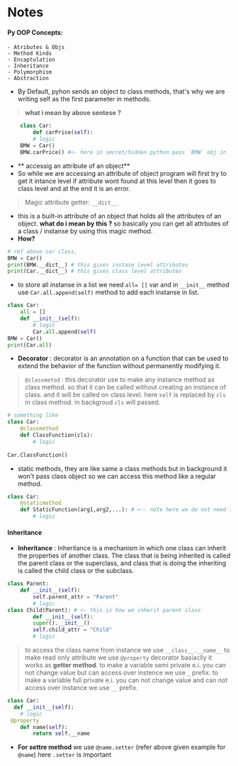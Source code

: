 # Notes 
#### Py OOP Concepts:
    - Atributes & Objs
    - Method Kinds
    - Encaptulation
    - Inheritance
    - Polymorphism
    - Abstraction

- By Default, pyhon sends an object to class methods, that's why we are writing self as the first parameter in methods.

> **what i mean by above sentese ?**
```py 
    class Car:
        def carPrice(self):
        # logic
    BMW = Car()
    BMW.carPrice() #<- here in secret/hidden python pass `BMW` obj in `self` arg that's why it is fixed at 1st position. It was  ok if you call iy by other names but python will always pass the obj of class in 1st position. and it is suggested to not mess with conventions 

```
- ** accessig an attribute of an object**
- So while we are accessing an attribute of object program will first try to get it intance level if attribute wont found at this level then it goes to class level and at the end it is an error.

> Magic attribute getter: `__dict__`
- this is a built-in attribute of an object that holds all the attributes of an object. **what do i mean by this ?** so basically you can get all attrbutes of a class / instanse by using this magic method. 
- **How?**
```py
# ref above car class,
BMW = Car()
print(BMW.__dict__) # this gives instase level attributes
print(Car.__dict__) # this gives class level attributes
```

- to store all instanse in a list we need `all= []` var and in `__init__` method use `Car.all.append(self)` method to add each instanse in list.

```py
class Car:
    all = []
    def __init__(self):
        # logic
        Car.all.append(self)
BMW = Car()
print(Car.all)
```

- **Decorator** : decorator is an annotation on a function that can be used to extend the behavior of the function without permanently modifying it.

> `@classmetod` : this decorator use to make any instance method as class method. so that it can be called without creating an instance of class. and it will be called on class level. here `self` is replaced by `cls` in class method. in backgroud `cls` will passed.
```py
# something like 
class Car:
    @classmethod
    def ClassFunction(cls):
        # logic
        
Car.ClassFunction()
```

- static methods, they are like same a class methods but in background it won't pass class object so we can access this method like a regular method. 
```py
class Car:
    @staticmethod
    def StaticFunction(arg1,arg2,...): # <-- note here we do not need to add `self` or `cls` here.
        # logic
```

#### Inheritance
- **Inheritance** : Inheritance is a mechanism in which one class can inherit the properties of another class. The class that is being inherited is called the parent class or the superclass, and class that is doing the inheriting is called the child class or the subclass.

```py
class Parent:
    def __init__(self):
        self.parent_attr = "Parent"
        # logic
class Child(Parent): # <- this is how we inherit parent class
        def __init__(self):
        super().__init__()
        self.child_attr = "Child"
        # logic
```

> to access the class name from instance we use `__class__.__name__`
> to make read only attribute we use `@property` decorator basiaclly it works as **getter method**.
> to make a variable semi private e.i. you can not change value but can access over instence we use `_` prefix.
> to make a variable full private e.i. you can not change value and can not access over instance we use `__` prefix. 

```py
class Car:
  def __init__(self): 
    # logic  
 @property
    def name(self):
        return self.__name
```

- **For settre method** we use `@name.setter` (refer above given example for `@name`) here `.setter` is important